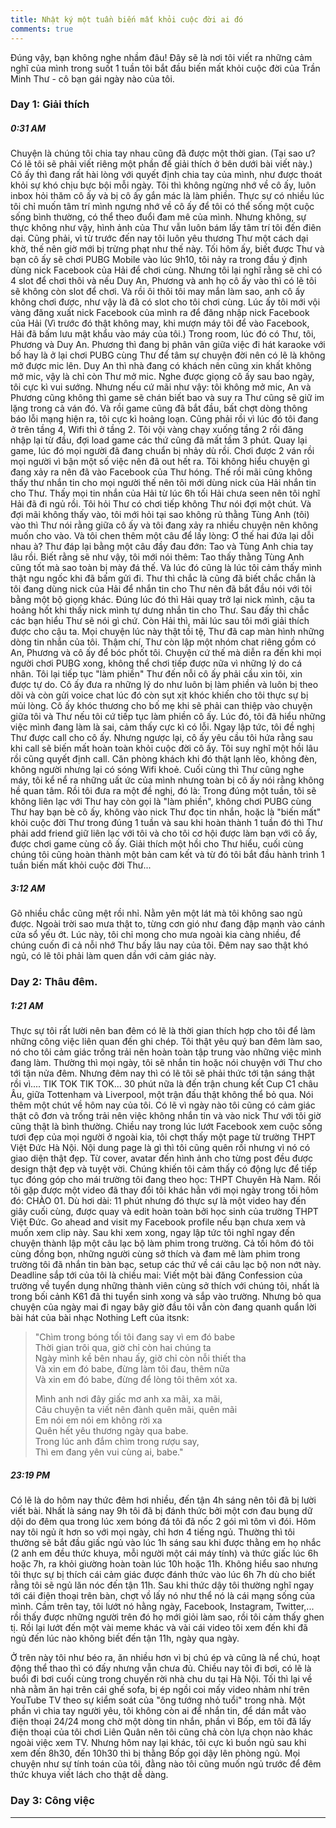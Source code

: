 ```yaml
---
title: Nhật ký một tuần biến mất khỏi cuộc đời ai đó
comments: true
---
```


<p class="lead">Đúng vậy, bạn không nghe nhầm đâu! Đây sẽ là nơi tôi viết ra những cảm nghĩ của mình trong suốt 1 tuần tôi bắt đầu biến mất khỏi cuộc đời của Trần Minh Thư - cô bạn gái ngày nào của tôi.</p>

### Day 1: Giải thích

##### 0:31 AM

Chuyện là chúng tôi chia tay nhau cũng đã được một thời gian. (Tại sao ư? Có lẽ tôi sẽ phải viết riêng một phần để giải thích ở bên dưới bài viết này.) Cô ấy thì đang rất hài lòng với quyết định chia tay của mình, như được thoát khỏi sự khó chịu bực bội mỗi ngày. Tôi thì không ngừng nhớ về cô ấy, luôn inbox hỏi thăm cô ấy và bị cô ấy gắn mác là làm phiền. Thực sự có nhiều lúc tôi chỉ muốn tâm trí mình ngưng nhớ về cô ấy để tôi có thể sống một cuộc sống bình thường, có thể theo đuổi đam mê của mình. Nhưng không, sự thực không như vậy, hình ảnh của Thư vẫn luôn bám lấy tâm trí tôi đến điên dại. Cũng phải, vì từ trước đến nay tôi luôn yêu thương Thư một cách dại khờ, thế nên giờ mới bị trừng phạt như thế này. Tối hôm ấy, biết được Thư và bạn cô ấy sẽ chơi PUBG Mobile vào lúc 9h10, tôi nảy ra trong đầu ý định dùng nick Facebook của Hải để chơi cùng. Nhưng tôi lại nghĩ rằng sẽ chỉ có 4 slot để chơi thôi và nếu Duy An, Phương và anh họ cô ấy vào thì có lẽ tôi sẽ không còn slot để chơi. Và rồi ôi thôi tôi may mắn làm sao, anh cô ấy không chơi được, như vậy là đã có slot cho tôi chơi cùng. Lúc ấy tôi mới vội vàng đăng xuất nick Facebook của mình ra để đăng nhập nick Facebook của Hải (Vì trước đó thật không may, khi mượn máy tôi để vào Facebook, Hải đã bấm lưu mật khẩu vào máy của tôi.) Trong room, lúc đó có Thư, tôi, Phương và Duy An. Phương thì đang bị phân vân giữa việc đi hát karaoke với bố hay là ở lại chơi PUBG cùng Thư để tâm sự chuyện đời nên có lẽ là không mở được mic lên. Duy An thì nhà đang có khách nên cũng xin khất không mở mic, vậy là chỉ còn Thư mở mic. Nghe được giọng cô ấy sau bao ngày, tôi cực kì vui sướng. Nhưng nếu cứ mãi như vậy: tôi không mở mic, An và Phương cũng không thì game sẽ chán biết bao và suy ra Thư cũng sẽ giữ im lặng trong cả ván đó. Và rồi game cũng đã bắt đầu, bất chợt dòng thông báo lỗi mạng hiện ra, tôi cực kì hoảng loạn. Cũng phải rồi vì lúc đó tôi đang ở trên tầng 4, Wifi thì ở tầng 2. Tôi vội vàng chạy xuống tầng 2 rồi đăng nhập lại từ đầu, đợi load game các thứ cũng đã mất tầm 3 phút. Quay lại game, lúc đó mọi người đã đang chuẩn bị nhảy dù rồi. Chơi được 2 ván rồi mọi người vì bận một số việc nên đã out hết ra. Tôi không hiểu chuyện gì đang xảy ra nên đã vào Facebook của Thư hóng. Thế rồi mãi cũng không thấy thư nhắn tin cho mọi người thế nên tôi mới dùng nick của Hải nhắn tin cho Thư. Thấy mọi tin nhắn của Hải từ lúc 6h tối Hải chưa seen nên tôi nghĩ Hải đã đi ngủ rồi. Tôi hỏi Thư có chơi tiếp không Thư nói đợi một chút. Và đợi mãi không thấy vào, tôi mới hỏi tại sao không rủ thằng Tùng Anh (tôi) vào thì Thư nói rằng giữa cô ấy và tôi đang xảy ra nhiều chuyện nên không muốn cho vào. Và tôi chen thêm một câu để lấy lòng: Ơ thế hai đứa lại dỗi nhau à? Thư đáp lại bằng một câu đầy đau đớn: Tao và Tùng Anh chia tay lâu rồi. Biết rằng sẽ như vậy, tôi mới nói thêm: Tao thấy thằng Tùng Anh cũng tốt mà sao toàn bị mày đá thế. Và lúc đó cũng là lúc tôi cảm thấy mình thật ngu ngốc khi đã bấm gửi đi. Thư thì chắc là cũng đã biết chắc chắn là tôi đang dùng nick của Hải để nhắn tin cho Thư nên đã bắt đầu nói với tôi bằng một bộ giọng khác. Đúng lúc đó thì Hải quay trở lại nick mình, cậu ta hoảng hốt khi thấy nick mình tự dưng nhắn tin cho Thư. Sau đấy thì chắc các bạn hiểu Thư sẽ nói gì chứ. Còn Hải thì, mãi lúc sau tôi mới giải thích được cho cậu ta. Mọi chuyện lúc này thật tồi tệ, Thư đã cap màn hình những dòng tin nhắn của tôi. Thậm chí, Thư còn lập một nhóm chat riêng gồm có An, Phương và cô ấy để bóc phốt tôi. Chuyện cứ thế mà diễn ra đến khi mọi người chơi PUBG xong, không thể chơi tiếp được nữa vì những lý do cá nhân. Tôi lại tiếp tục "làm phiền" Thư đến nỗi cô ấy phải cầu xin tôi, xin được tự do. Cô ấy đưa ra những lý do như luôn bị làm phiền và luôn bị theo dõi và còn gửi voice chat lúc đó còn sụt xịt khóc khiến cho tôi thực sự bị mủi lòng. Cô ấy khóc thương cho bố mẹ khi sẽ phải can thiệp vào chuyện giữa tôi và Thư nếu tôi cứ tiếp tục làm phiền cô ấy. Lúc đó, tôi đã hiểu những việc mình đang làm là sai, cảm thấy cực kì có lỗi. Ngay lập tức, tôi đề nghị Thư được call cho cô ấy. Nhưng ngược lại, cô ấy yêu cầu tôi hứa rằng sau khi call sẽ biến mất hoàn toàn khỏi cuộc đời cô ấy. Tôi suy nghĩ một hồi lâu rồi cũng quyết định call. Căn phòng khách khi đó thật lạnh lẽo, không đèn, không người nhưng lại có sóng Wifi khoẻ. Cuối cùng thì Thư cũng nghe máy, tôi kể nể ra những uất ức của mình nhưng toàn bị cô ấy nói rằng không hề quan tâm. Rồi tôi đưa ra một đề nghị, đó là: Trong đúng một tuần, tôi sẽ không liên lạc với Thư hay còn gọi là "làm phiền", không chơi PUBG cùng Thư hay bạn bè cô ấy, không vào nick Thư đọc tin nhắn, hoặc là "biến mất" khỏi cuộc đời Thư trong đúng 1 tuần và sau khi hoàn thành 1 tuần đó thì Thư phải add friend giữ liên lạc với tôi và cho tôi cơ hội được làm bạn với cô ấy, được chơi game cùng cô ấy. Giải thích một hồi cho Thư hiểu, cuối cùng chúng tôi cũng hoàn thành một bản cam kết và từ đó tôi bắt đầu hành trình 1 tuần biến mất khỏi cuộc đời Thư...

##### 3:12 AM

Gõ nhiều chắc cũng mệt rồi nhỉ. Nằm yên một lát mà tôi không sao ngủ được. Ngoài trời sao mưa thật to, từng cơn gió như đang đập mạnh vào cánh cửa sổ yếu ớt. Lúc này, tôi chỉ mong cho mưa ngoài kia càng nhiều, để chúng cuốn đi cả nỗi nhớ Thư bấy lâu nay của tôi. Đêm nay sao thật khó ngủ, có lẽ tôi phải làm quen dần với cảm giác này.

### Day 2: Thâu đêm.

##### 1:21 AM

Thực sự tôi rất lười nên ban đêm có lẽ là thời gian thích hợp cho tôi để làm những công việc liên quan đến ghi chép. Tôi thật yêu quý ban đêm làm sao, nó cho tôi cảm giác trống trải nên hoàn toàn tập trung vào những việc mình đang làm. Thường thì mọi ngày, tôi sẽ nhắn tin hoặc nói chuyện với Thư cho tới tận nửa đêm. Nhưng đêm nay thì có lẽ tôi sẽ phải thức tới tận sáng thật rồi vì.... TIK TOK TIK TOK... 30 phút nữa là đến trận chung kết Cup C1 châu Âu, giữa Tottenham và Liverpool, một trận đấu thật không thể bỏ qua. Nói thêm một chút về hôm nay của tôi. Có lẽ vì ngày nào tôi cũng có cảm giác thật cô đơn và trống trải nên việc không nhắn tin và vào nick Thư với tôi giờ cũng thật là bình thường. Chiều nay trong lúc lướt Facebook xem cuộc sống tươi đẹp của mọi người ở ngoài kia, tôi chợt thấy một page từ trường THPT Việt Đức Hà Nội. Nội dung page là gì thì tôi cũng quên rồi nhưng vì nó có giao diện thật đẹp. Từ cover, avatar đến hình ảnh cho từng post đều được design thật đẹp và tuyệt vời. Chúng khiến tôi cảm thấy có động lực để tiếp tục đóng góp cho mái trường tôi đang theo học: THPT Chuyên Hà Nam. Rồi tôi gặp được một video đã thay đổi tôi khác hẳn với mọi ngày trong tối hôm đó: CHÀO 01. Dù hơi dài: 11 phút nhưng đó thực sự là một video hay đến giây cuối cùng, được quay và edit hoàn toàn bởi học sinh của trường THPT Việt Đức. Go ahead and visit my Facebook profile nếu bạn chưa xem và muốn xem clip này. Sau khi xem xong, ngay lập tức tôi nghĩ ngay đến chuyện thành lập một câu lạc bộ làm phim trong trường. Cả tối hôm đó tôi cùng đồng bọn, những người cùng sở thích và đam mê làm phim trong trường tôi đã nhắn tin bàn bạc, setup các thứ về cái câu lạc bộ non nớt này. Deadline sắp tới của tôi là chiều mai: Viết một bài đăng Confession của trường về tuyển dụng những thành viên cùng sở thích với chúng tôi, nhất là trong bối cảnh K61 đã thi tuyển sinh xong và sắp vào trường. Nhưng bỏ qua chuyện của ngày mai đi ngay bây giờ đầu tôi vẫn còn đang quanh quẩn lời bài hát của bài nhạc Nothing Left của itsnk:

>"Chìm trong bóng tối tôi đang say vì em đó babe  
>Thời gian trôi qua, giờ chỉ còn hai chúng ta  
>Ngày mình kề bên nhau ấy, giờ chỉ còn nỗi thiết tha  
>Và xin em đó babe, đừng làm tôi đau, thêm nữa  
>Và xin em đó babe, đừng để lòng tôi thêm xót xa.  
>
>Mình anh nơi đây giấc mơ anh xa mãi, xa mãi,  
>Câu chuyện ta viết nên đành quên mãi, quên mãi  
>Em nói em nói em không rời xa  
>Quên hết yêu thương ngày qua babe.  
>Trong lúc anh đắm chìm trong rượu say,  
>Thì em đang yên vui cùng ai, babe."  

##### 23:19 PM

Có lẽ là do hôm nay thức đêm hơi nhiều, đến tận 4h sáng nên tôi đã bị lười viết bài. Nhất là sáng nay 9h tôi đã bị đánh thức bởi một cơn đau bụng dữ dội do đêm qua trong lúc xem bóng đá tôi đã nốc 2 gói mì tôm vì đói. Hôm nay tôi ngủ ít hơn so với mọi ngày, chỉ hơn 4 tiếng ngủ. Thường thì tôi thường sẽ bắt đầu giấc ngủ vào lúc 1h sáng sau khi được thằng em họ nhắc (2 anh em đều thức khuya, mỗi người một cái máy tính) và thức giấc lúc 6h hoặc 7h, ra khỏi giường hoàn toàn lúc 10h hoặc 11h. Không hiểu sao nhưng tôi thực sự bị thích cái cảm giác được đánh thức vào lúc 6h 7h dù cho biết rằng tôi sẽ ngủ lăn nóc đến tận 11h. Sau khi thức dậy tôi thường nghĩ ngay tới cái điện thoại trên bàn, chợt vồ lấy nó như thể nó là cái mạng sống của mình. Cầm trên tay, tôi lướt nó hằng ngày, Facebook, Instagram, Twitter,... rồi thấy được những người trên đó họ mới giỏi làm sao, rồi tôi cảm thấy ghen tị. Rồi lại lướt đến một vài meme khác và vài cái video tôi xem đến khi đã ngủ đến lúc nào không biết đến tận 11h, ngày qua ngày.

Ở trên này tôi như béo ra, ăn nhiều hơn vì bị chú ép và cũng là nể chú, hoạt động thể thao thì có đấy nhưng vẫn chưa đủ. Chiều nay tôi đi bơi, có lẽ là buổi đi bơi cuối cùng trong chuyến rời nhà chu du tại Hà Nội. Tối thì lại về nhà nằm ăn hại trên cái ghế sofa, bị ép ngồi coi mấy video nhảm nhí trên YouTube TV theo sự kiểm soát của "ông tướng nhỏ tuổi" trong nhà. Một phần vì chia tay người yêu, tôi không còn ai để nhắn tin, để dán mắt vào điện thoại 24/24 mong chờ một dòng tin nhắn, phần vì Bốp, em tôi đã lấy điện thoại của tôi chơi Liên Quân nên tôi cũng chả còn lựa chọn nào khác ngoài việc xem TV. Nhưng hôm nay lại khác, tôi cực kì buồn ngủ sau khi xem đến 8h30, đến 10h30 thì bị thằng Bốp gọi dậy lên phòng ngủ. Mọi chuyện như sự tính toán của tôi, đằng nào tôi cũng muốn ngủ trước để đêm thức khuya viết lách cho thật dễ dàng.

### Day 3: Công việc

---